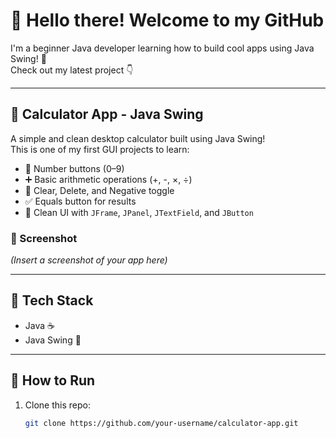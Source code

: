 # 👋 Hello there! Welcome to my GitHub

I'm a beginner Java developer learning how to build cool apps using Java Swing! 🚀  
Check out my latest project 👇

---

## 🧮 Calculator App - Java Swing

A simple and clean desktop calculator built using Java Swing!  
This is one of my first GUI projects to learn:

- 🔢 Number buttons (0–9)
- ➕ Basic arithmetic operations (+, -, ×, ÷)
- 🧹 Clear, Delete, and Negative toggle
- ✅ Equals button for results
- 🎨 Clean UI with `JFrame`, `JPanel`, `JTextField`, and `JButton`

### 📸 Screenshot
*(Insert a screenshot of your app here)*

---

## 🔧 Tech Stack

- Java ☕
- Java Swing 🎨

---

## 🚀 How to Run

1. Clone this repo:
   ```bash
   git clone https://github.com/your-username/calculator-app.git

